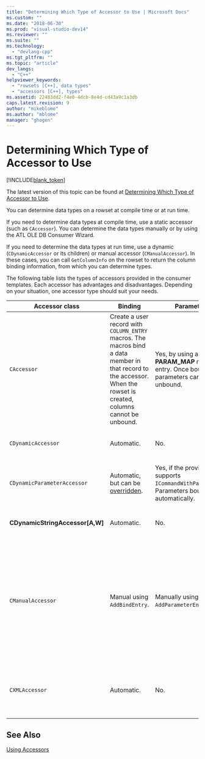 ```yaml
---
title: "Determining Which Type of Accessor to Use | Microsoft Docs"
ms.custom: ""
ms.date: "2018-06-30"
ms.prod: "visual-studio-dev14"
ms.reviewer: ""
ms.suite: ""
ms.technology: 
  - "devlang-cpp"
ms.tgt_pltfrm: ""
ms.topic: "article"
dev_langs: 
  - "C++"
helpviewer_keywords: 
  - "rowsets [C++], data types"
  - "accessors [C++], types"
ms.assetid: 22483dd2-f4e0-4dcb-8e4d-cd43a9c1a3db
caps.latest.revision: 9
author: "mikeblome"
ms.author: "mblome"
manager: "ghogen"
---
```

# Determining Which Type of Accessor to Use
[!INCLUDE[blank_token](../../includes/blank-token.md)]

The latest version of this topic can be found at [Determining Which Type of Accessor to Use](https://docs.microsoft.com/cpp/data/oledb/determining-which-type-of-accessor-to-use).  
  
  
You can determine data types on a rowset at compile time or at run time.  
  
 If you need to determine data types at compile time, use a static accessor (such as `CAccessor`). You can determine the data types manually or by using the ATL OLE DB Consumer Wizard.  
  
 If you need to determine the data types at run time, use a dynamic (`CDynamicAccessor` or its children) or manual accessor (`CManualAccessor`). In these cases, you can call `GetColumnInfo` on the rowset to return the column binding information, from which you can determine types.  
  
 The following table lists the types of accessors provided in the consumer templates. Each accessor has advantages and disadvantages. Depending on your situation, one accessor type should suit your needs.  
  
|Accessor class|Binding|Parameter|Comment|  
|--------------------|-------------|---------------|-------------|  
|`CAccessor`|Create a user record with `COLUMN_ENTRY` macros. The macros bind a data member in that record to the accessor. When the rowset is created, columns cannot be unbound.|Yes, by using a **PARAM_MAP** macro entry. Once bound, parameters cannot be unbound.|Fastest accessor because of small amount of code.|  
|`CDynamicAccessor`|Automatic.|No.|Useful if you do not know the type of data in a rowset.|  
|`CDynamicParameterAccessor`|Automatic, but can be [overridden](../../data/oledb/overriding-a-dynamic-accessor.md).|Yes, if the provider supports `ICommandWithParameters`. Parameters bound automatically.|Slower than `CDynamicAccessor` but useful for calling generic stored procedures.|  
|**CDynamicStringAccessor[A,W]**|Automatic.|No.|Retrieves data accessed from the data store as string data.|  
|`CManualAccessor`|Manual using `AddBindEntry`.|Manually using `AddParameterEntry`.|Very fast; parameters and columns bound only once. You determine the type of data to use. (See [DBVIEWER](http://msdn.microsoft.com/en-us/07620f99-c347-4d09-9ebc-2459e8049832) sample for an example.) Requires more code than `CDynamicAccessor` or `CAccessor`. It is more like calling OLE DB directly.|  
|`CXMLAccessor`|Automatic.|No.|Retrieves data accessed from the data store as string data and formats it as XML-tagged data.|  
  
## See Also  
 [Using Accessors](../../data/oledb/using-accessors.md)

